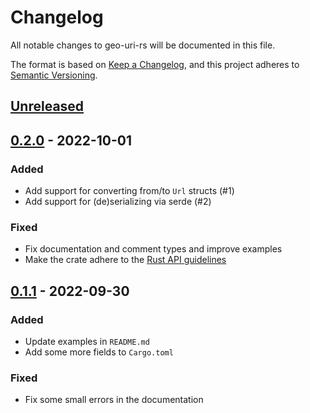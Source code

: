 # Changelog

All notable changes to geo-uri-rs will be documented in this file.

The format is based on [Keep a Changelog](https://keepachangelog.com/en/1.0.0/),
and this project adheres to [Semantic Versioning](https://semver.org/spec/v2.0.0.html).

## [Unreleased]

## [0.2.0] - 2022-10-01

### Added

* Add support for converting from/to `Url` structs (#1)
* Add support for (de)serializing via serde (#2)

### Fixed

* Fix documentation and comment types and improve examples
* Make the crate adhere to the [Rust API guidelines](https://rust-lang.github.io/api-guidelines/)

## [0.1.1] - 2022-09-30

### Added

* Update examples in `README.md`
* Add some more fields to `Cargo.toml`

### Fixed

* Fix some small errors in the documentation

[Unreleased]: https://git.luon.net/paul/geo-uri-rs/compare/v0.2.0...HEAD
[0.2.0]: https://git.luon.net/paul/geo-uri-rs/compare/v0.1.1..v0.2.0
[0.1.1]: https://git.luon.net/paul/geo-uri-rs/commits/tag/v0.1.1
